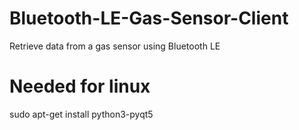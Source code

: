 # Bluetooth-LE-Gas-Sensor-Client
Retrieve data from a gas sensor using Bluetooth LE


# Needed for linux
sudo apt-get install python3-pyqt5
